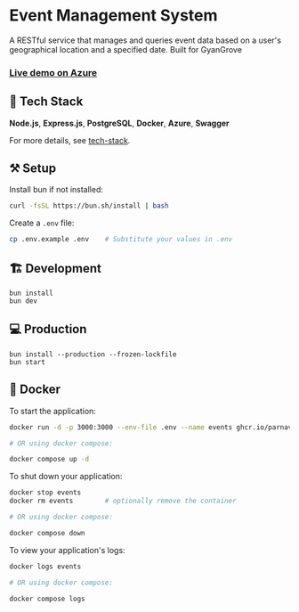 # Event Management System

A RESTful service that manages and queries event data based on a user's geographical location and a specified date.
Built for GyanGrove

### [Live demo on Azure](https://parnavh-gg.proudbush-52e2fb58.centralindia.azurecontainerapps.io/)


## 🚀 Tech Stack
**Node.js**, **Express.js**, **PostgreSQL**, **Docker**, **Azure**, **Swagger**

For more details, see [tech-stack](tech-stack.md).

## ⚒️ Setup
Install bun if not installed: 
```bash
curl -fsSL https://bun.sh/install | bash
```

Create a `.env` file: 
```bash
cp .env.example .env    # Substitute your values in .env
```

## 🏗 Development

```
bun install
bun dev
```

## 💻 Production

```
bun install --production --frozen-lockfile
bun start
```

## 🐋 Docker

To start the application:

```bash
docker run -d -p 3000:3000 --env-file .env --name events ghcr.io/parnavh/event-management-system

# OR using docker compose:

docker compose up -d
```

To shut down your application:

```bash
docker stop events
docker rm events        # optionally remove the container

# OR using docker compose:

docker compose down
```

To view your application's logs:

```bash
docker logs events

# OR using docker compose:

docker compose logs
```
